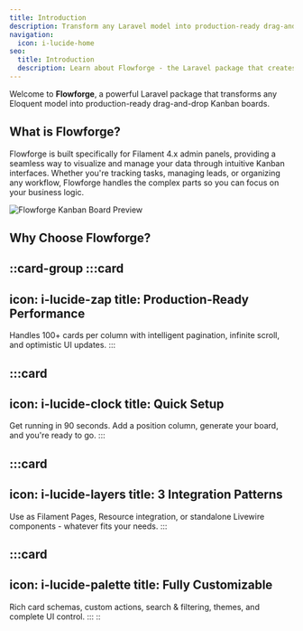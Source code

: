 ```yaml
---
title: Introduction
description: Transform any Laravel model into production-ready drag-and-drop Kanban boards.
navigation:
  icon: i-lucide-home
seo:
  title: Introduction
  description: Learn about Flowforge - the Laravel package that creates Kanban boards from Eloquent models for Filament 4.x.
---
```


Welcome to **Flowforge**, a powerful Laravel package that transforms any Eloquent model into production-ready drag-and-drop Kanban boards.

## What is Flowforge?

Flowforge is built specifically for Filament 4.x admin panels, providing a seamless way to visualize and manage your data through intuitive Kanban interfaces. Whether you're tracking tasks, managing leads, or organizing any workflow, Flowforge handles the complex parts so you can focus on your business logic.

![Flowforge Kanban Board Preview](/preview.png)

## Why Choose Flowforge?

::card-group
  :::card
  ---
  icon: i-lucide-zap
  title: Production-Ready Performance
  ---
  Handles 100+ cards per column with intelligent pagination, infinite scroll, and optimistic UI updates.
  :::

  :::card
  ---
  icon: i-lucide-clock
  title: Quick Setup
  ---
  Get running in 90 seconds. Add a position column, generate your board, and you're ready to go.
  :::

  :::card
  ---
  icon: i-lucide-layers
  title: 3 Integration Patterns
  ---
  Use as Filament Pages, Resource integration, or standalone Livewire components - whatever fits your needs.
  :::

  :::card
  ---
  icon: i-lucide-palette
  title: Fully Customizable
  ---
  Rich card schemas, custom actions, search & filtering, themes, and complete UI control.
  :::
::
